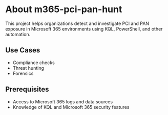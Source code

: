# About m365-pci-pan-hunt

This project helps organizations detect and investigate PCI and PAN exposure in Microsoft 365 environments using KQL, PowerShell, and other automation.

## Use Cases

- Compliance checks
- Threat hunting
- Forensics

## Prerequisites

- Access to Microsoft 365 logs and data sources
- Knowledge of KQL and Microsoft 365 security features